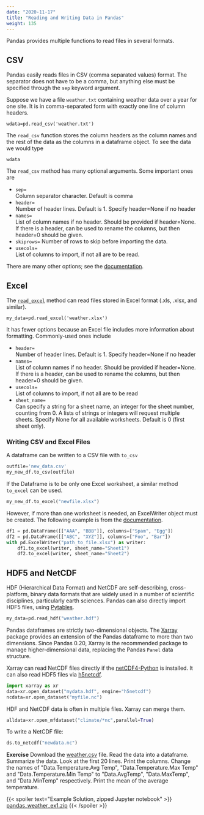 ```yaml
---
date: "2020-11-17"
title: "Reading and Writing Data in Pandas"
weight: 135
---
```


Pandas provides multiple functions to read files in several formats.

## CSV 
Pandas easily reads files in CSV (comma separated values) format.  The separator does not have to be a comma, but anything else must be specified through the `sep` keyword argument.

Suppose we have a file `weather.txt` containing weather data over a year for one site.  It is in comma-separated form with exactly one line of column headers.
```
wdata=pd.read_csv('weather.txt')
```

The `read_csv` function stores the column headers as the column names and the rest of the data as the columns in a dataframe object.  To see the data we would type 
```
wdata 
```

The `read_csv` method has many optional arguments.  Some important ones are

* `sep=`   
     Column separator character.  Default is comma
* `header=`   
     Number of header lines.  Default is 1. 
     Specify header=None if no header 
* `names=`  
     List of column names if no header. 
     Should be provided if header=None.  If there is a header, can be used to 
     rename the columns, but then header=0 should be given.
* `skiprows=`
     Number of rows to skip before importing the data.
* `usecols=`   
     List of columns to import, if not all are to be read.

There are many other options; see the [documentation](https://pandas.pydata.org/docs/reference/api/pandas.read_csv.html).

## Excel

The [`read_excel`](https://pandas.pydata.org/docs/reference/api/pandas.read_excel.html) method can read files stored in Excel format (.xls, .xlsx, and similar).  
```
my_data=pd.read_excel('weather.xlsx')
```

It has fewer options because an Excel file includes more information about formatting.  Commonly-used ones include

* `header=`   
     Number of header lines.  Default is 1. 
     Specify header=None if no header 
* `names=`  
     List of column names if no header. 
     Should be provided if header=None.  If there is a header, can be used to 
     rename the columns, but then header=0 should be given.
* `usecols=`   
     List of columns to import, if not all are to be read
* `sheet_name=`  
     Can specify a string for a sheet name, an integer for the sheet number, counting from 0. A lists of strings or integers will request multiple sheets. Specify None for all available worksheets.  Default is 0 (first sheet only).

### Writing CSV and Excel Files

A dataframe can be written to a CSV file with `to_csv`
```python
outfile='new_data.csv'
my_new_df.to_csv(outfile)
```

If the Dataframe is to be only one Excel worksheet, a similar method `to_excel` can be used.
```python
my_new_df.to_excel("newfile.xlsx")
```
However, if more than one worksheet is needed, an ExcelWriter object must be created.  The following example is from the [documentation](https://pandas.pydata.org/docs/reference/api/pandas.ExcelWriter.html).
```python
df1 = pd.DataFrame([["AAA", "BBB"]], columns=["Spam", "Egg"])  
df2 = pd.DataFrame([["ABC", "XYZ"]], columns=["Foo", "Bar"])  
with pd.ExcelWriter("path_to_file.xlsx") as writer:
    df1.to_excel(writer, sheet_name="Sheet1")  
    df2.to_excel(writer, sheet_name="Sheet2")  
```

## HDF5 and NetCDF

HDF (Hierarchical Data Format) and NetCDF are self-describing, cross-platform, binary data formats that are widely used in a number of scientific disciplines, particularly earth sciences.
Pandas can also directly import HDF5 files, using [Pytables](https://www.pytables.org/).
```python
my_data=pd.read_hdf("weather.hdf")
```

Pandas dataframes are strictly two-dimensional objects.  The [Xarray](https://docs.xarray.dev/en/stable/) package provides an extension of the Pandas dataframe to more than two dimensions. 
Since Pandas 0.20, Xarray is the recommended package to manage higher-dimensional data, replacing the Pandas `Panel` data structure.

Xarray can read NetCDF files directly if the [netCDF4-Python](https://github.com/Unidata/netcdf4-python) is installed.  It can also read HDF5 files via [h5netcdf](https://github.com/h5netcdf/h5netcdf).  

```python
import xarray as xr
data=xr.open_dataset("mydata.hdf", engine="h5netcdf")
ncdata=xr.open_dataset("myfile.nc")
```
HDF and NetCDF data is often in multiple files.  Xarray can merge them.
```python
alldata=xr.open_mfdataset("climate/*nc",parallel=True)
```

To write a NetCDF file:
```python
ds.to_netcdf("newdata.nc")
```

**Exercise**
Download the [weather.csv](data/weather.csv) file.
Read the data into a dataframe.  Summarize the data.  Look at the first 20 lines.  Print the columns.  Change the names of "Data.Temperature.Avg Temp",
"Data.Temperature.Max Temp" and "Data.Temperature.Min Temp" to "Data.AvgTemp", "Data.MaxTemp", and "Data.MinTemp" respectively.  Print the mean of the average temperature.

{{< spoiler text="Example Solution, zipped Jupyter notebook" >}}
[pandas_weather_ex1.zip](code/exercises/pandas_weather_ex1.zip)
{{< /spoiler >}}

